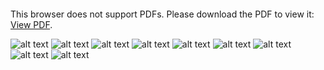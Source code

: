 <object data="https://github.com/nircaf/EEG_CNN_Intra_Inter_classifier/blob/main/Nir_Cafri_Paper.pdf" type="application/pdf" width="700px" height="2000px">
    <embed src="https://github.com/nircaf/EEG_CNN_Intra_Inter_classifier/blob/main/Nir_Cafri_Paper.pdf">
        <p>This browser does not support PDFs. Please download the PDF to view it: <a href="https://github.com/nircaf/EEG_CNN_Intra_Inter_classifier/blob/main/Nir_Cafri_Paper.pdf">View PDF</a>.</p>
    </embed>
</object>

![alt text](https://github.com/nircaf/EEG_CNN_Intra_Inter_classifier/blob/main/0001.jpg)
![alt text](https://github.com/nircaf/EEG_CNN_Intra_Inter_classifier/blob/main/0002.jpg)
![alt text](https://github.com/nircaf/EEG_CNN_Intra_Inter_classifier/blob/main/0003.jpg)
![alt text](https://github.com/nircaf/EEG_CNN_Intra_Inter_classifier/blob/main/0004.jpg)
![alt text](https://github.com/nircaf/EEG_CNN_Intra_Inter_classifier/blob/main/0005.jpg)
![alt text](https://github.com/nircaf/EEG_CNN_Intra_Inter_classifier/blob/main/0006.jpg)
![alt text](https://github.com/nircaf/EEG_CNN_Intra_Inter_classifier/blob/main/0007.jpg)
![alt text](https://github.com/nircaf/EEG_CNN_Intra_Inter_classifier/blob/main/0008.jpg)
![alt text](https://github.com/nircaf/EEG_CNN_Intra_Inter_classifier/blob/main/0009.jpg)
